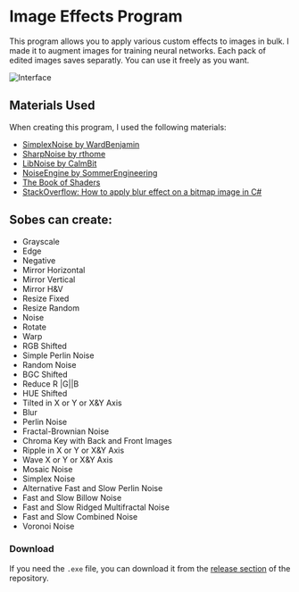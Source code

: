 # Image Effects Program

This program allows you to apply various custom effects to images in bulk.
I made it to augment images for training neural networks.
Each pack of edited images saves separatly.
You can use it freely as you want.

![Interface](SOBES/SOBES.png)
## Materials Used

When creating this program, I used the following materials:

- [SimplexNoise by WardBenjamin](https://github.com/WardBenjamin/SimplexNoise?tab=readme-ov-file)
- [SharpNoise by rthome](https://github.com/rthome/SharpNoise/tree/master)
- [LibNoise by CalmBit](https://github.com/CalmBit/LibNoise)
- [NoiseEngine by SommerEngineering](https://github.com/SommerEngineering/NoiseEngine)
- [The Book of Shaders](https://thebookofshaders.com/11/?lan=ru)
- [StackOverflow: How to apply blur effect on a bitmap image in C#](https://stackoverflow.com/questions/44827093/how-to-apply-blur-effect-on-a-bitmap-image-in-c)

## Sobes can create:

- Grayscale
- Edge
- Negative
- Mirror Horizontal
- Mirror Vertical
- Mirror H&V
- Resize Fixed
- Resize Random
- Noise
- Rotate
- Warp
- RGB Shifted
- Simple Perlin Noise
- Random Noise
- BGC Shifted
- Reduce R |G||B
- HUE Shifted
- Tilted in X or Y or X&Y Axis
- Blur
- Perlin Noise
- Fractal-Brownian Noise
- Chroma Key with Back and Front Images
- Ripple in X or Y or X&Y Axis
- Wave X or Y or X&Y Axis
- Mosaic Noise
- Simplex Noise
- Alternative Fast and Slow Perlin Noise
- Fast and Slow Billow Noise
- Fast and Slow Ridged Multifractal Noise
- Fast and Slow Combined Noise
- Voronoi Noise

### Download

If you need the `.exe` file, you can download it from the [release section](link-to-release-section) of the repository.


